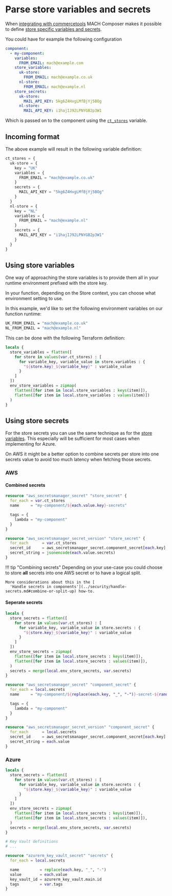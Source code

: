 # Parse store variables and secrets

When [integrating with commercetools](../../topics/integrations/commercetools.md)
MACH Composer makes it possible to define
[store specific variables and secrets](../../topics/integrations/commercetools.md).

You could have for example the following configuration

```yaml
component:
  - my-component:
    variables:
      FROM_EMAIL: mach@example.com
    store_variables:
      uk-store:
        FROM_EMAIL: mach@example.co.uk
      nl-store:
        FROM_EMAIL: mach@example.nl
    store_secrets:
      uk-store:
        MAIL_API_KEY: 5kg6Z4HxgLMfBjYj5BOg
      nl-store:
        MAIL_API_KEY: i1hajIJ92LPNYGB2p3W1
```

Which is passed on to the component using the [`ct_stores`](../../reference/components/structure.md#commercetools) variable.

## Incoming format

The above example will result in the following variable definition:

```terraform
ct_stores = {
  uk-store = {
    key = "UK"
    variables = {
      FROM_EMAIL = "mach@example.co.uk"
    }
    secrets = {
      MAIL_API_KEY = "5kg6Z4HxgLMfBjYj5BOg"
    }
  }
  nl-store = {
    key = "NL"
    variables = {
      FROM_EMAIL = "mach@example.nl"
    }
    secrets = {
      MAIL_API_KEY = "i1hajIJ92LPNYGB2p3W1"
    }
  }
}
```

## Using store variables

One way of approaching the store variables is to provide them all in your
runtime environment prefixed with the store key.

In your function, depending on the Store context, you can choose what
environment setting to use.

In this example, we'd like to set the following environment variables on our
function runtime:

```bash
UK_FROM_EMAIL = "mach@example.co.uk"
NL_FROM_EMAIL = "mach@example.nl"
```

This can be done with the following Terraform definition:

```terraform
locals {
  store_variables = flatten([
    for store in values(var.ct_stores) : [
      for variable_key, variable_value in store.variables : {
        "${store.key}_${variable_key}" : variable_value
      }
    ]
  ])
  env_store_variables = zipmap(
    flatten([for item in local.store_variables : keys(item)]),
    flatten([for item in local.store_variables : values(item)])
  )
}
```

## Using store secrets

For the store secrets you can use the same technique as for the [store variables](#using-store-variables).
This especially will be sufficient for most cases when implementing for Azure.

On AWS it might be a better option to combine secrets per store into one secrets
value to avoid too much latency when fetching those secrets.

### AWS

#### Combined secrets
```terraform
resource "aws_secretsmanager_secret" "store_secret" {
  for_each = var.ct_stores
  name     = "my-component/${each.value.key}-secrets"

  tags = {
    lambda = "my-component"
  }
}

resource "aws_secretsmanager_secret_version" "store_secret" {
  for_each      = var.ct_stores
  secret_id     = aws_secretsmanager_secret.component_secret[each.key].id
  secret_string = jsonencode(each.value.secrets)
}
```

!!! tip "Combining secrets"
    Depending on your use-case you could choose to store **all** secrets into
    one AWS secret or to have a logical split.

    More considerations about this in the [
      'Handle secrets in components'](../security/handle-secrets.md#combine-or-split-up) how-to.

#### Seperate secrets
```terraform
locals {
  store_secrets = flatten([
    for store in values(var.ct_stores) : [
      for variable_key, variable_value in store.secrets : {
        "${store.key}_${variable_key}" : variable_value
      }
    ]
  ])
  env_store_secrets = zipmap(
    flatten([for item in local.store_secrets : keys(item)]),
    flatten([for item in local.store_secrets : values(item)]),
  )
  secrets = merge(local.env_store_secrets, var.secrets)
}

resource "aws_secretsmanager_secret" "component_secret" {
  for_each = local.secrets
  name     = "my-component/${replace(each.key, "_", "-")}-secret-${random_id.main.hex}"

  tags = {
    lambda = "my-component"
  }
}

resource "aws_secretsmanager_secret_version" "component_secret" {
  for_each      = local.secrets
  secret_id     = aws_secretsmanager_secret.component_secret[each.key].id
  secret_string = each.value
}
```

### Azure

```terraform
locals {
  store_secrets = flatten([
    for store in values(var.ct_stores) : [
      for variable_key, variable_value in store.secrets : {
        "${store.key}_${variable_key}" : variable_value
      }
    ]
  ])
  env_store_secrets = zipmap(
    flatten([for item in local.store_secrets : keys(item)]),
    flatten([for item in local.store_secrets : values(item)]),
  )
  secrets = merge(local.env_store_secrets, var.secrets)
}

# Key Vault definitions
# ...

resource "azurerm_key_vault_secret" "secrets" {
  for_each = local.secrets

  name         = replace(each.key, "_", "-")
  value        = each.value
  key_vault_id = azurerm_key_vault.main.id
  tags         = var.tags
}
```
